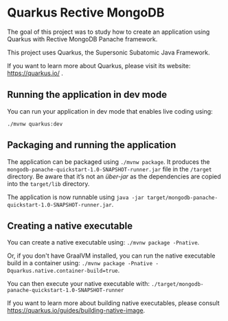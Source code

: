 # Quarkus Rective MongoDB

The goal of this project was to study how to create an application using Quarkus with Rective MongoDB Panache framework.

This project uses Quarkus, the Supersonic Subatomic Java Framework.

If you want to learn more about Quarkus, please visit its website: https://quarkus.io/ .

   
## Running the application in dev mode

You can run your application in dev mode that enables live coding using:
```
./mvnw quarkus:dev
```

## Packaging and running the application

The application can be packaged using `./mvnw package`.
It produces the `mongodb-panache-quickstart-1.0-SNAPSHOT-runner.jar` file in the `/target` directory.
Be aware that it’s not an _über-jar_ as the dependencies are copied into the `target/lib` directory.

The application is now runnable using `java -jar target/mongodb-panache-quickstart-1.0-SNAPSHOT-runner.jar`.

## Creating a native executable

You can create a native executable using: `./mvnw package -Pnative`.

Or, if you don't have GraalVM installed, you can run the native executable build in a container using: `./mvnw package -Pnative -Dquarkus.native.container-build=true`.

You can then execute your native executable with: `./target/mongodb-panache-quickstart-1.0-SNAPSHOT-runner`

If you want to learn more about building native executables, please consult https://quarkus.io/guides/building-native-image.
